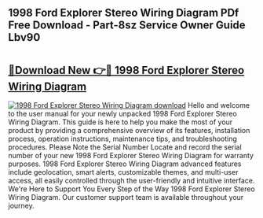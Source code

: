 ## 1998 Ford Explorer Stereo Wiring Diagram PDf Free Download - Part-8sz Service Owner Guide Lbv90

# <h2><a href="http://dfs0ttd.blite.top/?on=1998+Ford+Explorer+Stereo+Wiring+Diagram">🔗Download New 👉🔴 1998 Ford Explorer Stereo Wiring Diagram</a></h2>

[![1998 Ford Explorer Stereo Wiring Diagram download](https://i.imgur.com/lujVjoI.png)](http://dfs0ttd.blite.top/?on=1998+Ford+Explorer+Stereo+Wiring+Diagram)
Hello and welcome to the user manual for your newly unpacked 1998 Ford Explorer Stereo Wiring Diagram. This guide is here to help you make the most of your product by providing a comprehensive overview of its features, installation process, operation instructions, maintenance tips, and troubleshooting procedures. Please Note the Serial Number Locate and record the serial number of your new 1998 Ford Explorer Stereo Wiring Diagram for warranty purposes. 1998 Ford Explorer Stereo Wiring Diagram advanced features include geolocation, smart alerts, customizable themes, and multi-user access, all easily controlled through the user-friendly and intuitive interface. We're Here to Support You Every Step of the Way 1998 Ford Explorer Stereo Wiring Diagram. Our customer support team is available throughout your journey.
